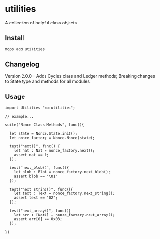 # utilities
A collection of helpful class objects.

## Install
```
mops add utilities
```

## Changelog
Version 2.0.0 - Adds Cycles class and Ledger methods; Breaking changes to State type and methods for all modules

## Usage
```motoko
import Utilities "mo:utilities";

// example...

suite("Nonce Class Methods", func(){

  let state = Nonce.State.init();
  let nonce_factory = Nonce.Nonce(state);

  test("next()", func() {
    let nat : Nat = nonce_factory.next();
  	assert nat == 0;
  });

  test("next_blob()", func(){
	let blob : Blob = nonce_factory.next_blob();
	assert blob == "\01"
  });

  test("next_string()", func(){
	let text : Text = nonce_factory.next_string();
    assert text == "02";
  });

  test("next_array()", func(){
	let arr : [Nat8] = nonce_factory.next_array();
	assert arr[0] == 0x03;
  });

})
```